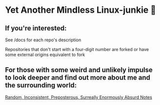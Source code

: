 # Yet Another Mindless Linux-junkie :zany_face:

## If you're interested:

See /docs for each repo's description

Repositories that don't start with a four-digit number are forked or have some external origins equivalent to fork

## For those with some weird and unlikely impulse to look deeper and find out more about me and the surrounding world:

[Random, Inconsistent, Preposterous, Surreally Enormously Absurd Notes](https://seantywork.github.io/seantywork/)
